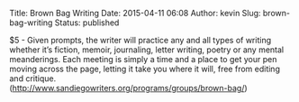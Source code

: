 Title: Brown Bag Writing
Date: 2015-04-11 06:08
Author: kevin
Slug: brown-bag-writing
Status: published

\$5 - Given prompts, the writer will practice any and all types of writing whether it’s fiction, memoir, journaling, letter writing, poetry or any mental meanderings. Each meeting is simply a time and a place to get your pen moving across the page, letting it take you where it will, free from editing and critique.  
(http://www.sandiegowriters.org/programs/groups/brown-bag/)
